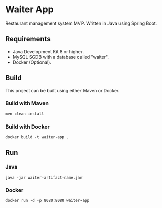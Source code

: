 # Waiter App

Restaurant management system MVP. Written in Java using Spring Boot.

## Requirements
* Java Development Kit 8 or higher.
* MySQL SGDB with a database called "waiter".
* Docker (Optional).

## Build
This project can be built using either Maven or Docker.

### Build with Maven

`mvn clean install`

### Build with Docker

`docker build -t waiter-app .`

## Run

### Java
`java -jar waiter-artifact-name.jar`

### Docker
`docker run -d -p 8080:8080 waiter-app`

